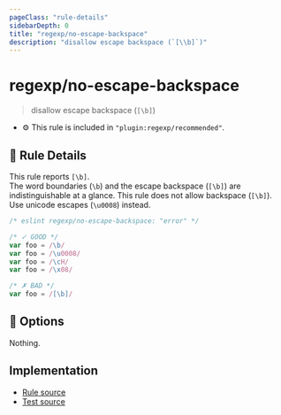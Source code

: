 ```yaml
---
pageClass: "rule-details"
sidebarDepth: 0
title: "regexp/no-escape-backspace"
description: "disallow escape backspace (`[\\b]`)"
---
```

# regexp/no-escape-backspace

> disallow escape backspace (`[\b]`)

- :gear: This rule is included in `"plugin:regexp/recommended"`.

## :book: Rule Details

This rule reports `[\b]`.  
The word boundaries (`\b`) and the escape backspace (`[\b]`) are indistinguishable at a glance. This rule does not allow backspace (`[\b]`). Use unicode escapes (`\u0008`) instead.

<eslint-code-block >

```js
/* eslint regexp/no-escape-backspace: "error" */

/* ✓ GOOD */
var foo = /\b/
var foo = /\u0008/
var foo = /\cH/
var foo = /\x08/

/* ✗ BAD */
var foo = /[\b]/
```

</eslint-code-block>

## :wrench: Options

Nothing.

## Implementation

- [Rule source](https://github.com/ota-meshi/eslint-plugin-regexp/blob/master/lib/rules/no-escape-backspace.ts)
- [Test source](https://github.com/ota-meshi/eslint-plugin-regexp/blob/master/tests/lib/rules/no-escape-backspace.js)
